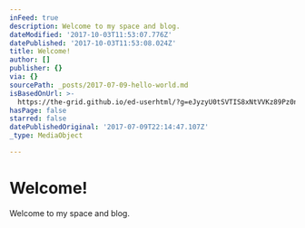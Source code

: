 ```yaml
---
inFeed: true
description: Welcome to my space and blog.
dateModified: '2017-10-03T11:53:07.776Z'
datePublished: '2017-10-03T11:53:08.024Z'
title: Welcome!
author: []
publisher: {}
via: {}
sourcePath: _posts/2017-07-09-hello-world.md
isBasedOnUrl: >-
  https://the-grid.github.io/ed-userhtml/?g=eJyzyU0tSVTIS8xNtVVKz89Pz0nVLc4sSdUtSy3KTMtMTizJzM9TUkjOzytJzSuxVTJOL0x2yjLNsvAq9EupSC4IdnJ0yjYpjEzxyCtJ0fUMjLcMrbSwKAxPDXNVUtC3AwBBcCBf
hasPage: false
starred: false
datePublishedOriginal: '2017-07-09T22:14:47.107Z'
_type: MediaObject

---
```

# Welcome!

Welcome to my space and blog.